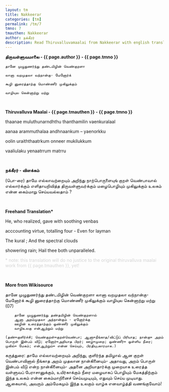 ```yaml
---
layout: tm
title: Nakkeerar
categories: [tm]
permalink: /tm/7
tmno: 7
tmauthen: Nakkeerar
author: நக்கீரர்
description: Read Thiruvalluvamaalai from Nakkeerar with english translation
---
```


**திருவள்ளுவமாலை - {{ page.author }} - {{ page.tmno }}**

    தானே முழுதுணர்ந்து தண்டமிழின் வெண்குறளா

    லானா வறமுதலா வந்நான்கு- மேனோர்க்

    கூழி னுரைத்தாற்கு மொண்ணீர் முகிலுக்கும்

    வாழியுல கென்னாற்று மற்று 

<br>

**Thiruvalluva Maalai - {{ page.tmauthen }} - {{ page.tmno }}**

thaanae muluthunarndhthu thanthamilin vaenkuralaal

aanaa arammuthalaa andhnaankum – yaenorkku

oolin uraiththaatrkum onneer mukilukkum

vaaliulaku yenaatrrum matrru

<br>

**நக்கீரர் - விளக்கம்**

(பொ-ரை) தாமே எல்லாவற்றையும் அறிந்து நாற்பொருளையுங் குறள் வெண்பாவால் எல்லார்க்கும் எளிதாயறிவித்த திருவள்ளுவர்க்கும் மழைபொழியும் முகிலுக்கும் உலகம் என்ன கைம்மாறு செய்யவல்லதாம் ?

<br>

**Freehand Translation\***

He, who realized, gave with soothing venbas

acccounting virtue, totalling four - Even for layman 

The kural ; And the spectral clouds

showering rain; Hail thee both unparalleled.


<p style="color: lightgrey;">* note: this translation will do no justice to the original thiruvalluva maalai work from {{ page.tmauthen }}, yet!</p>

<br>

**More from Wikisource**

தானே முழுதுணர்ந்து தண்டமிழின் வெண்குறளா
லானா வறமுதலா வந்நான்கு- மேனோர்க்
கூழி னுரைத்தாற்கு மொண்ணீர் முகிலுக்கும்
வாழியுல கென்னாற்று மற்று (07)

        தானே முழுதுணர்ந்து தண்தமிழின் வெண்குறளால்
        ஆனா அறம்முதலா அந்நான்கும் - ஏனோர்க்கு
        ஊழின் உரைத்தாற்கும் ஒண்ணீர் முகிலுக்கும்
        வாழிஉலகு என்ஆற்றும் மற்று

    (தண்=குளிர்ச்சி; வெண்குறள்=குறள்வெண்பா; ஆனா=நீங்காத/விட்டுப் பிரியாத; நான்கு= அறம் பொருள் இன்பம் வீடு; ஏனோர்=அறியாத பிறர்; ஊழ்=முறை; ஒண்ணீர்= ஒள்ளிய நீரை; முகில்= மேகம்; என்ஆற்றும்= என்ன செய்யும், பிரதியுபகாரமாக.)

கருத்துரை:
தாமே எல்லாவற்றையும் அறிந்து, குளிர்ந்த தமிழால் ஆன குறள் வெண்பாவினால் நீங்காத அறம் முதலான நான்கினையும்- அதாவது, அறம் பொருள் இன்பம் வீடு என்ற நான்கினையும்- அதனை அறியாதார்க்கு முறையாக உரைத்த வள்ளுவப் பேராசானுக்கும், உயிர்காக்கும் நீரை மழையாகப் பொழியும் மேகத்திற்கும் இந்த உலகம் என்ன கைம்மாறினைச் செய்யமுடியும், எதுவும் செய்ய முடியாது. ஆகையால், அவரும் அம்மேகமும் இந்த உலகும் வாழ்க எனவாழ்த்தி வணங்குவோம்! 